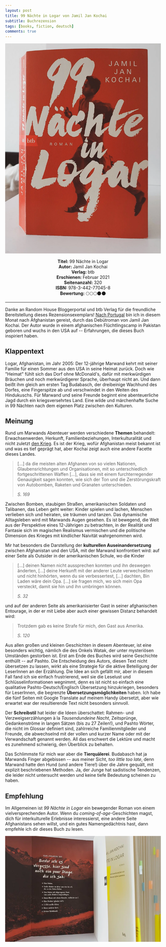 ```yaml
---
layout: post
title: 99 Nächte in Logar von Jamil Jan Kochai
subtitle: Buchrezension
tags: [books, fiction, deutsch]
comments: true
---
```


![cover](../assets/img/99NaechteInLogar.jpg)

<div align="center"><strong>Titel: </strong>99 Nächte in Logar</div>
<div align="center"><strong>Autor: </strong>Jamil Jan Kochai</div>
<div align="center"><strong>Verlag: </strong>btb</div>
<div align="center"><strong>Erschienen: </strong>Februar 2021</div>
<div align="center"><strong>Seitenanzahl: </strong>320</div>
<div align="center"><strong>ISBN: </strong>978-3-442-77045-8</div>
<div align="center"><strong>Bewertung: </strong> 🌕🌕🌕🌑🌑</div>

___

Danke an Random House Bloggerportal und btb Verlag für die freundliche Bereitstellung dieses Rezensionsexemplars! [Nach Portugal](https://lorenaciutacu.com/2021/02/12/buchrezenzion-die-mauern-von-porto-von-mario-lima/) bin ich in diesem Monat nach Afghanistan gereist, durch das Debütroman von Jamil Jan Kochai. Der Autor wurde in einem afghanischen Flüchtlingscamp in Pakistan geboren und wuchs in den USA auf -- Erfahrungen, die dieses Buch inspiriert haben.

Klappentext
-----------

Logar, Afghanistan, im Jahr 2005: Der 12-jährige Marwand kehrt mit seiner Familie für einen Sommer aus den USA in seine Heimat zurück. Doch wie "Heimat" fühlt sich das Dorf ohne McDonald's, dafür mit merkwürdigen Bräuchen und noch merkwürdigerer Sprache, überhaupt nicht an. Und dann beißt ihm gleich am ersten Tag Budabasch, der dreibeinige Wachhund des Dorfes, eine Fingerspitze ab und verschwindet in den Weiten des Hindukuschs. Für Marwand und seine Freunde beginnt eine abenteuerliche Jagd durch ein kriegsversehrtes Land. Eine wilde und märchenhafte Suche in 99 Nächten nach dem eigenen Platz zwischen den Kulturen.

Meinung
-------

Rund um Marwands Abenteuer werden verschiedene **Themen** behandelt: Erwachsenwerden, Herkunft, Familienbeziehungen, Interkulturalität und nicht zuletzt [den Krieg](https://de.wikipedia.org/wiki/Krieg_in_Afghanistan_seit_2001#Sturz_der_Talibanregierung). Es ist der Krieg, wofür Afghanistan meist bekannt ist und was es tief geprägt hat, aber Kochai zeigt auch eine andere Facette dieses Landes.

> [...] da die meisten alten Afghanen von so vielen Nationen, Glaubensrichtungen und Organisationen, mit so unterschiedlich fortgeschrittenen Waffen [...], dass sie mit einem furchterregender Genauigkeit sagen konnten, wie sich der Ton und die Zerstörungskraft von Autobomben, Raketen und Granaten unterschieden.
>
> *S. 169*

Zwischen Bomben, staubigen Straßen, amerikanischen Soldaten und Talibanen, das Leben geht weiter: Kinder spielen und lachen, Menschen verlieben sich und heiraten, sie träumen und tanzen. Das dynamische Alltagsleben wird mit Marwands Augen gesehen. Es ist bewegend, die Welt aus der Perspektive eines 12-Jährigen zu betrachten, in der Realität und Fantasie sich im magischen Realismus vermischen und die politische Dimension des Krieges mit kindlicher Naivität wahrgenommen wird.

Mir hat besonders die Darstellung der **kulturellen Auseinandersetzung** zwischen Afghanistan und den USA, mit der Marwand konfrontiert wird: auf einer Seite als Outsider in der amerikanischen Schule, wo die Kinder

> [...] deinen Namen nicht aussprechen konnten und ihn deswegen änderten, [...] deine Herkunft mit der anderer Leute verwechselten und nicht hinhörten, wenn du sie verbessertest, [...] dachten, Bin Laden wäre dein Opa. [...] sie fragen mich, wo sich mein Opa versteckt, damit sie hin und ihn umbringen können.
>
> *S. 32*

und auf der anderen Seite als amerikanisierter Gast in seiner afghanischen Entourage, in der er mit Liebe aber auch einer gewissen Distanz behandelt wird:

> Trotzdem gab es keine Strafe für mich, den Gast aus Amerika.
>
> *S. 120*

Aus allen großen und kleinen Geschichten in diesem Abenteuer, ist eine besonders wichtig, nämlich die des Onkels Watak, der unter mysteriösen Umständen gestorben ist. Erst am Ende des Buches wird seine Geschichte enthüllt -- auf Pashto. Die Entscheidung des Autors, diesen Text nicht übersetzen zu lassen, wirkt als eine Strategie für die aktive Beteiligung der LeserInnen an der Erzählung. Die Idee an sich gefällt mir, aber in diesem Fall fand ich sie einfach frustrierend, weil sie die Leselust und Schlüsselinformationen wegnimmt, denn es ist nicht so einfach eine qualitative Pashto-Deutsch/Englisch Übersetzung hinzukriegen, besonders für LeserInnen, die begrenzte **Übersetzungsmöglichkeiten** haben. Ich habe die fünf Seiten mit Google Translate auf meinem Handy übersetzt, aber wie erwartet war der resultierende Text nicht besonders sinnvoll.

Der **Schreibstil** hat leider die Ideen überschattet: Rahmen- und Verzweigserzählungen à la *Tausendundeine Nacht*, Zeitsprünge, Gedankenströme in langen Sätzen (bis zu 27 Zeilen!), und Pashto Wörter, die nicht im Glossar definiert sind, zahlrreiche Familienmitglieder und Freunde, die abwechselnd mit der vollen und kurzer Name oder mit der Verwandschaft genannt werden. All das erschwert die Lektüre und macht es zunehmend schwierig, den Überblick zu behalten.

Das Schlimmste für mich war aber die **Tierquälerei**. Budabasch hat ja Marwands Finger abgebissen -- aus meiner Sicht, *too little too late*, denn Marwand hatte den Hund (und andere Tiere!) über die Jahre gequält, mit explizit beschriebenen Methoden. Ja, der Junge hat sadistische Tendenzen, die leider nicht untersucht werden und keine tiefe Bedeutung scheinen zu haben.

Empfehlung
----------

Im Allgemeinen ist *99 Nächte in Logar* ein bewegender Roman von einem vielversprechenden Autor. Wenn du *coming-of-age*-Geschichten magst, dich für interkulturelle Erlebnisse interessierst, eine andere Seite Afghanistans sehen willst, und ein gutes Namengedächtnis hast, dann empfehle ich dir dieses Buch zu lesen.

![cover](../assets/img/99NaechteInLogar_2.jpg)